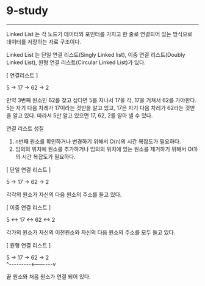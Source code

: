 # 9-study

--------

Linked List 는 각 노드가 데이터와 포인터를 가지고 한 줄로 연결되어 있는 방식으로 데이터를 저장하는 자료 구조이다.

Linked List 는 단일 연결 리스트(Singly Linked list), 이중 연결 리스트(Doubly Linked List), 원형 연결 리스트(Circular Linked List)가 있다.

[ 연결리스트 ]

5 -> 17 -> 62 -> 2

만약 3번째 원소인 62를 찾고 싶다면 5를 지나서 17을 각, 17을 거쳐서 62를 가야한다.<br>
5는 자기 다음 차레가 17이라는 것만을 알고 있고, 17은 자기 다음 차레가 62라는 것만을 알고 있다. 따라서 5만 알고 있으면 17, 62, 2를 알아 낼 수 있다.

연결 리스트 성질<br>
1. n번째 원소를 확인하거나 변경하기 위해서 O(n)의 시간 복잡도가 필요하다.
2. 임의의 위치에 원소를 추가하거나 임의의 위치에 있는 원소를 제거하기 위해서 O(1)의 시간 복잡도가 필요하다.

[ 단일 연결 리스트 ]

5 -> 17 -> 62 -> 2

각각의 원소가 자신의 다음 원소의 주소를 들고 있다.

[ 이중 연결 리스트 ]

5 <-> 17 <-> 62 <-> 2

각가의 원소가 자신의 이전원소와 자신의 다음 원소의 주소를 모두 들고 있다.

[ 원형 연결 리스트 ]

5 -> 17 -> 62 -> 2<br>
^---------<------v

끝 원소와 처음 원소가 연결 되어 있다.

